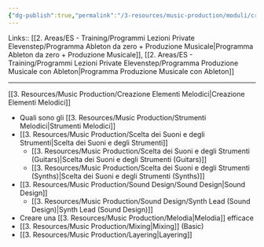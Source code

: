 ```yaml
---
{"dg-publish":true,"permalink":"/3-resources/music-production/moduli/creazione-elementi-melodici-modulo/"}
---
```


Links:: [[2. Areas/ES - Training/Programmi Lezioni Private Elevenstep/Programma Ableton da zero + Produzione Musicale\|Programma Ableton da zero + Produzione Musicale]], [[2. Areas/ES - Training/Programmi Lezioni Private Elevenstep/Programma Produzione Musicale con Ableton\|Programma Produzione Musicale con Ableton]]

---
[[3. Resources/Music Production/Creazione Elementi Melodici\|Creazione Elementi Melodici]]


- Quali sono gli [[3. Resources/Music Production/Strumenti Melodici\|Strumenti Melodici]]
- [[3. Resources/Music Production/Scelta dei Suoni e degli Strumenti\|Scelta dei Suoni e degli Strumenti]]
	- [[3. Resources/Music Production/Scelta dei Suoni e degli Strumenti (Guitars)\|Scelta dei Suoni e degli Strumenti (Guitars)]]
	- [[3. Resources/Music Production/Scelta dei Suoni e degli Strumenti (Synths)\|Scelta dei Suoni e degli Strumenti (Synths)]]
- [[3. Resources/Music Production/Sound Design/Sound Design\|Sound Design]]
	- [[3. Resources/Music Production/Sound Design/Synth Lead (Sound Design)\|Synth Lead (Sound Design)]]
- Creare una [[3. Resources/Music Production/Melodia\|Melodia]] efficace
- [[3. Resources/Music Production/Mixing\|Mixing]] (Basic)
- [[3. Resources/Music Production/Layering\|Layering]]



